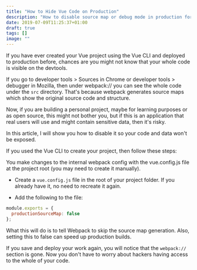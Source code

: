 ```yaml
---
title: "How to Hide Vue Code on Production"
description: "How to disable source map or debug mode in production for Vue.js applications"
date: 2019-07-09T11:25:37+01:00
draft: true
tags: []
image: ""
---
```


If you have ever created your Vue project using the Vue CLI and deployed to production before, chances are you might not know that your whole code is visible on the devtools.

If you go to developer tools > Sources in Chrome or developer tools > debugger in Mozilla, then under webpack:// you can see the whole code under the `src` directory. That's because webpack generates source maps which show the original source code and structure.

Now, if you are building a personal project, maybe for learning purposes or as open source, this might not bother you, but if this is an application that real users will use and might contain sensitive data, then it's risky.

In this article, I will show you how to disable it so your code and data won't be exposed.

If you used the Vue CLI to create your project, then follow these steps:

You make changes to the internal webpack config with the vue.config.js file at the project root (you may need to create it manually).

- Create a `vue.config.js` file in the root of your project folder. If you already have it, no need to recreate it again.

- Add the following to the file:

```js
module.exports = {
  productionSourceMap: false
};
```

What this will do is to tell Webpack to skip the source map generation. Also, setting this to false can speed up production builds.

If you save and deploy your work again, you will notice that the `webpack://` section is gone. Now you don't have to worry about hackers having access to the whole of your code.


